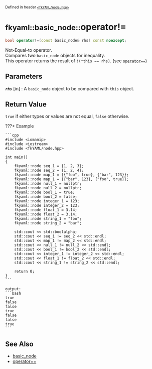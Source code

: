 <small>Defined in header [`<fkYAML/node.hpp>`](https://github.com/fktn-k/fkYAML/blob/develop/include/fkYAML/node.hpp)</small>

# <small>fkyaml::basic_node::</small>operator!=

```cpp
bool operator!=(const basic_node& rhs) const noexcept;
```

Not-Equal-to operator.  
Compares two `basic_node` objects for inequality.  
This operator returns the result of `!(*this == rhs)`. (see [`operator==`](operator_eq.md))

## **Parameters**

***`rhs`*** [in]
:   A `basic_node` object to be compared with `this` object.

## **Return Value**

`true` if either types or values are not equal, `false` otherwise.

???+ Example

    ```cpp
    #include <iomanip>
    #include <iostream>
    #include <fkYAML/node.hpp>

    int main()
    {
        fkyaml::node seq_1 = {1, 2, 3};
        fkyaml::node seq_2 = {1, 2, 4};
        fkyaml::node map_1 = {{"foo", true}, {"bar", 123}};
        fkyaml::node map_1 = {{"bar", 123}, {"foo", true}};
        fkyaml::node null_1 = nullptr;
        fkyaml::node null_2 = nullptr;
        fkyaml::node bool_1 = true;
        fkyaml::node bool_2 = false;
        fkyaml::node integer_1 = 123;
        fkyaml::node integer_2 = 123;
        fkyaml::node float_1 = 3.14;
        fkyaml::node float_2 = 3.14;
        fkyaml::node string_1 = "foo";
        fkyaml::node string_2 = "bar";

        std::cout << std::boolalpha;
        std::cout << seq_1 != seq_2 << std::endl;
        std::cout << map_1 != map_2 << std::endl;
        std::cout << null_1 != null_2 << std::endl;
        std::cout << bool_1 != bool_2 << std::endl;
        std::cout << integer_1 != integer_2 << std::endl;
        std::cout << float_1 != float_2 << std::endl;
        std::cout << string_1 != string_2 << std::endl;

        return 0;
    }
    ```

    output:
    ```bash
    true
    false
    false
    true
    false
    false
    true
    ```

## **See Also**

* [basic_node](index.md)
* [operator==](operator_eq.md)
